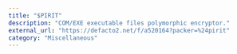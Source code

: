 ```yaml
---
title: "$PIRIT"
description: "COM/EXE executable files polymorphic encryptor."
external_url: "https://defacto2.net/f/a520164?packer=%24pirit"
category: "Miscellaneous"
---
```

